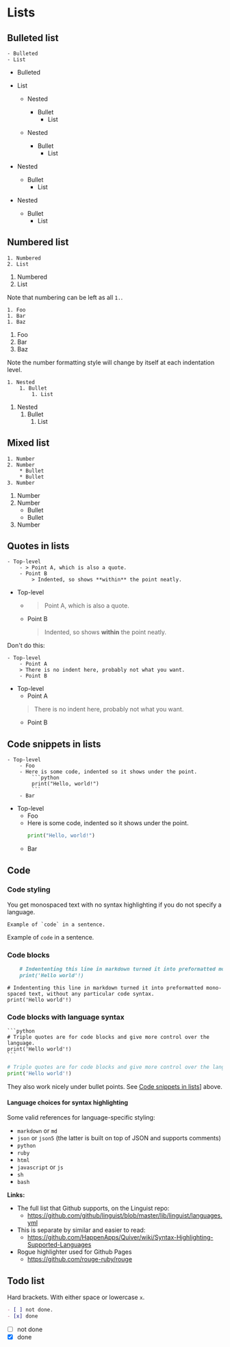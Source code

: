 # Lists


## Bulleted list

    - Bulleted
    - List

- Bulleted
- List

    - Nested
        * Bullet
            + List

    - Nested
        - Bullet
            - List

- Nested
    * Bullet
        + List

- Nested
    - Bullet
        - List


## Numbered list

    1. Numbered
    2. List

1. Numbered
2. List

Note that numbering can be left as all `1.`.

    1. Foo
    1. Bar
    1. Baz

1. Foo
1. Bar
1. Baz

Note the number formatting style will change by itself at each indentation level.

    1. Nested
        1. Bullet
            1. List

1. Nested
    1. Bullet
        1. List


## Mixed list

    1. Number
    2. Number
        * Bullet
        * Bullet
    3. Number

1. Number
2. Number
    * Bullet
    * Bullet
3. Number


## Quotes in lists

    - Top-level
        - > Point A, which is also a quote.
        - Point B
            > Indented, so shows **within** the point neatly.

- Top-level
    - > Point A, which is also a quote.
    - Point B
        > Indented, so shows **within** the point neatly.

Don't do this:

    - Top-level
        - Point A
        > There is no indent here, probably not what you want.
        - Point B

- Top-level
    - Point A
    > There is no indent here, probably not what you want.
    - Point B


## Code snippets in lists

    - Top-level
        - Foo
        - Here is some code, indented so it shows under the point.
            ```python
            print("Hello, world!")
            ```
        - Bar

- Top-level
    - Foo
    - Here is some code, indented so it shows under the point.
        ```python
        print("Hello, world!")
        ```
    - Bar


## Code

### Code styling

You get monospaced text with no syntax highlighting if you do not specify a language.

```
Example of `code` in a sentence.
```

Example of `code` in a sentence.


### Code blocks

```markdown
    # Indententing this line in markdown turned it into preformatted mono-spaced text, without any particular code syntax.
    print('Hello world'!)
```

    # Indententing this line in markdown turned it into preformatted mono-spaced text, without any particular code syntax.
    print('Hello world'!)


### Code blocks with language syntax

    ```python
    # Triple quotes are for code blocks and give more control over the language.
    print('Hello world'!)
    ```

```python
# Triple quotes are for code blocks and give more control over the language.
print('Hello world'!)
```

They also work nicely under bullet points. See [Code snippets in lists](#code-snippets-in-lists)] above.

#### Language choices for syntax highlighting

Some valid references for language-specific styling:

- `markdown` or `md`
- `json` or `json5` (the latter is built on top of JSON and supports comments)
- `python`
- `ruby`
- `html`
- `javascript` or `js`
- `sh`
- `bash`


**Links:**

- The full list that Github supports, on the Linguist repo:
	- https://github.com/github/linguist/blob/master/lib/linguist/languages.yml
- This is separate by similar and easier to read:
	- https://github.com/HappenApps/Quiver/wiki/Syntax-Highlighting-Supported-Languages
- Rogue highlighter used for Github Pages
	- https://github.com/rouge-ruby/rouge


## Todo list

Hard brackets. With either space or lowercase `x`.

```markdown
- [ ] not done.
- [x] done
```

- [ ] not done
- [x] done
<!--stackedit_data:
eyJoaXN0b3J5IjpbMTA0OTc0NDM5N119
-->